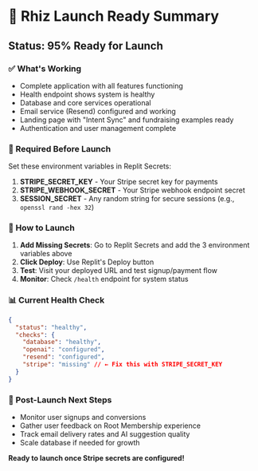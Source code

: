 # 🚀 Rhiz Launch Ready Summary

## Status: 95% Ready for Launch

### ✅ What's Working
- Complete application with all features functioning
- Health endpoint shows system is healthy
- Database and core services operational
- Email service (Resend) configured and working
- Landing page with "Intent Sync" and fundraising examples ready
- Authentication and user management complete

### 🔧 Required Before Launch
Set these environment variables in Replit Secrets:

1. **STRIPE_SECRET_KEY** - Your Stripe secret key for payments
2. **STRIPE_WEBHOOK_SECRET** - Your Stripe webhook endpoint secret  
3. **SESSION_SECRET** - Any random string for secure sessions (e.g., `openssl rand -hex 32`)

### 🚀 How to Launch

1. **Add Missing Secrets**: Go to Replit Secrets and add the 3 environment variables above
2. **Click Deploy**: Use Replit's Deploy button 
3. **Test**: Visit your deployed URL and test signup/payment flow
4. **Monitor**: Check `/health` endpoint for system status

### 📊 Current Health Check
```json
{
  "status": "healthy",
  "checks": {
    "database": "healthy", 
    "openai": "configured",
    "resend": "configured",
    "stripe": "missing" // ← Fix this with STRIPE_SECRET_KEY
  }
}
```

### 🎯 Post-Launch Next Steps
- Monitor user signups and conversions
- Gather user feedback on Root Membership experience
- Track email delivery rates and AI suggestion quality
- Scale database if needed for growth

**Ready to launch once Stripe secrets are configured!**